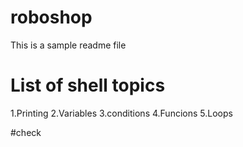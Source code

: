 # roboshop

This is a sample readme file

# List of shell topics

1.Printing
2.Variables
3.conditions
4.Funcions
5.Loops

#check